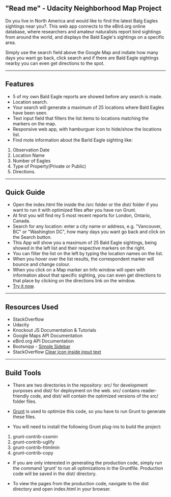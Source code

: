 "Read me" - Udacity Neighborhood Map Project
--------

Do you live in North America and would like to find the latest Balg Eagles sightings near you?. This web app connects to the eBird.org online database, where researchers and amateur naturalists report bird sightings from around the world, and displays the Bald Eagle's sightings on a specific area.


Simply use the search field above the Google Map and indiate how many days you want go back, click search and if there are Bald Eagle sightings nearby you can even get directions to the spot.

***

Features
-------

* 5 of my own Bald Eagle reports are showed before any search is made.
* Location search.
* Your search will generate a maximum of 25 locations where Bald Eagles have been seen.
* Text input field that filters the list items to locations matching the markers on the map.
* Responsive web app, with hamburguer icon to hide/show the locations list.
* Find mote information about the Barld Eagle sighting like:

1. Observation Date
2. Location Name
3. Number of Eagles
4. Type of Property(Private or Public)
5. Directions.

***

Quick Guide
-------

* Open the index.html file inside the /src folder or the dist/ folder if you want to run it with optimized files after you have run Grunt.
* At first you will find my 5 most recent reports for London, Ontario, Canada.
* Search for any location: enter a city name or address, e.g. "Vancouver, BC" or "Washington DC", how many days you want go back and click on the Search button.
* This App will show you a maximum of 25 Bald Eagle sightings, being showed in the left list and their respective markers on the right.
* You can filter the list on the left by typing the location names on the list.
* When you hover over the list results, the correspondent marker will bounce and change colour.
* When you click on a Map marker an Info window will open with information about that specific sighting, you can even get directions to that place by clicking on the directions link on the window.
* [Try it now](http://oscarlab.ca/eaglelocator/).

***

Resources Used
--------

* StackOverflow
* Udacity
* Knockout JS Documentation & Tutorials
* Google Maps API Documentation
* eBird.org API Documentation
* Bootsnipp - [Simple Sidebar](http://bootsnipp.com/snippets/BDWlD)
* StackOverflow [Clear icon inside input text](http://stackoverflow.com/questions/6258521/clear-icon-inside-input-text)

***

Build Tools 
--------

* There are two directories in the repository: src/ for development purposes and dist/ for deployment on the web. src/ contains reader-friendly code, and  dist/ will contain the optimized versions of the src/ folder files.

* [Grunt](http://gruntjs.com/) is used to optimize this code, so you have to run Grunt to generate these files.

* You will need to install the following Grunt plug-ins to build the project:

1. grunt-contrib-cssmin
2. grunt-contrib-uglify
3. grunt-contrib-htmlmin
4. grunt-contrib-copy

* If you are only interested in generating the production code, simply run the command 'grunt' to run all optimizations in the Gruntfile. Production code will be saved in the dist/ directory.

* To view the pages from the production code, navigate to the dist directory and open index.html in your browser.